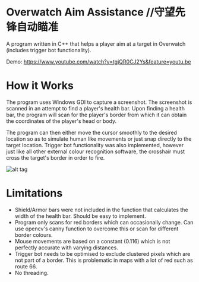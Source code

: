 # Overwatch Aim Assistance  //守望先锋自动瞄准
A program written in C++ that helps a player aim at a target in Overwatch (includes trigger bot functionality).

Demo: https://www.youtube.com/watch?v=tgjQR0CJ2Ys&feature=youtu.be

# How it Works
The program uses Windows GDI to capture a screenshot. The screenshot is scanned in an attempt to find a player's health bar. 
Upon finding a health bar, the program will scan for the player's border from which it can obtain the coordinates of the player's head or body.

The program can then either move the cursor smoothly to the desired location so as to simulate human like movements or just snap directly to the target location. Trigger bot functionality was also implemented, however just like all other external colour recognition software, the crosshair must cross the target's border in order to fire.

![alt tag](https://raw.githubusercontent.com/jpxue/Overwatch-Aim-Assist/master/how-it-works.png)

# Limitations
- Shield/Armor bars were not included in the function that calculates the width of the health bar. Should be easy to implement.
- Program only scans for red borders which can occasionally change. Can use opencv's canny function to overcome this or scan for different border colours.
- Mouse movements are based on a constant (0.116) which is not perfectly accurate with varying distances.
- Trigger bot needs to be optimised to exclude clustered pixels which are not part of a border. This is problematic in maps with a lot of red such as route 66.
- No threading.
